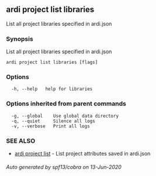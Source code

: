 ## ardi project list libraries

List all project libraries specified in ardi.json

### Synopsis


List all project libraries specified in ardi.json

```
ardi project list libraries [flags]
```

### Options

```
  -h, --help   help for libraries
```

### Options inherited from parent commands

```
  -g, --global    Use global data directory
  -q, --quiet     Silence all logs
  -v, --verbose   Print all logs
```

### SEE ALSO

* [ardi project list](ardi_project_list.md)	 - List project attributes saved in ardi.json

###### Auto generated by spf13/cobra on 13-Jun-2020
